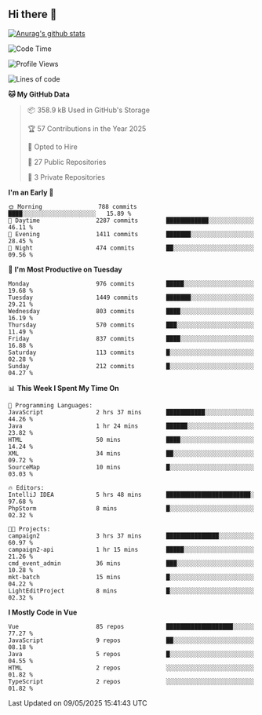 ## Hi there 👋

[![Anurag's github stats](https://github-readme-stats.vercel.app/api?username=Songwonseok)](https://github.com/anuraghazra/github-readme-stats)



<!--START_SECTION:waka-->
![Code Time](http://img.shields.io/badge/Code%20Time-3%2C436%20hrs%2041%20mins-blue)

![Profile Views](http://img.shields.io/badge/Profile%20Views-0-blue)

![Lines of code](https://img.shields.io/badge/From%20Hello%20World%20I%27ve%20Written-34.8%20million%20lines%20of%20code-blue)

**🐱 My GitHub Data** 

> 📦 358.9 kB Used in GitHub's Storage 
 > 
> 🏆 57 Contributions in the Year 2025
 > 
> 💼 Opted to Hire
 > 
> 📜 27 Public Repositories 
 > 
> 🔑 3 Private Repositories 
 > 
**I'm an Early 🐤** 

```text
🌞 Morning                788 commits         ████░░░░░░░░░░░░░░░░░░░░░   15.89 % 
🌆 Daytime                2287 commits        ████████████░░░░░░░░░░░░░   46.11 % 
🌃 Evening                1411 commits        ███████░░░░░░░░░░░░░░░░░░   28.45 % 
🌙 Night                  474 commits         ██░░░░░░░░░░░░░░░░░░░░░░░   09.56 % 
```
📅 **I'm Most Productive on Tuesday** 

```text
Monday                   976 commits         █████░░░░░░░░░░░░░░░░░░░░   19.68 % 
Tuesday                  1449 commits        ███████░░░░░░░░░░░░░░░░░░   29.21 % 
Wednesday                803 commits         ████░░░░░░░░░░░░░░░░░░░░░   16.19 % 
Thursday                 570 commits         ███░░░░░░░░░░░░░░░░░░░░░░   11.49 % 
Friday                   837 commits         ████░░░░░░░░░░░░░░░░░░░░░   16.88 % 
Saturday                 113 commits         █░░░░░░░░░░░░░░░░░░░░░░░░   02.28 % 
Sunday                   212 commits         █░░░░░░░░░░░░░░░░░░░░░░░░   04.27 % 
```


📊 **This Week I Spent My Time On** 

```text
💬 Programming Languages: 
JavaScript               2 hrs 37 mins       ███████████░░░░░░░░░░░░░░   44.26 % 
Java                     1 hr 24 mins        ██████░░░░░░░░░░░░░░░░░░░   23.82 % 
HTML                     50 mins             ████░░░░░░░░░░░░░░░░░░░░░   14.24 % 
XML                      34 mins             ██░░░░░░░░░░░░░░░░░░░░░░░   09.72 % 
SourceMap                10 mins             █░░░░░░░░░░░░░░░░░░░░░░░░   03.03 % 

🔥 Editors: 
IntelliJ IDEA            5 hrs 48 mins       ████████████████████████░   97.68 % 
PhpStorm                 8 mins              █░░░░░░░░░░░░░░░░░░░░░░░░   02.32 % 

🐱‍💻 Projects: 
campaign2                3 hrs 37 mins       ███████████████░░░░░░░░░░   60.97 % 
campaign2-api            1 hr 15 mins        █████░░░░░░░░░░░░░░░░░░░░   21.26 % 
cmd_event_admin          36 mins             ███░░░░░░░░░░░░░░░░░░░░░░   10.28 % 
mkt-batch                15 mins             █░░░░░░░░░░░░░░░░░░░░░░░░   04.22 % 
LightEditProject         8 mins              █░░░░░░░░░░░░░░░░░░░░░░░░   02.32 % 
```

**I Mostly Code in Vue** 

```text
Vue                      85 repos            ███████████████████░░░░░░   77.27 % 
JavaScript               9 repos             ██░░░░░░░░░░░░░░░░░░░░░░░   08.18 % 
Java                     5 repos             █░░░░░░░░░░░░░░░░░░░░░░░░   04.55 % 
HTML                     2 repos             ░░░░░░░░░░░░░░░░░░░░░░░░░   01.82 % 
TypeScript               2 repos             ░░░░░░░░░░░░░░░░░░░░░░░░░   01.82 % 
```




 Last Updated on 09/05/2025 15:41:43 UTC
<!--END_SECTION:waka-->
